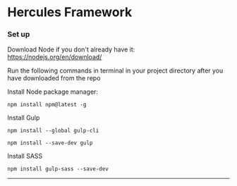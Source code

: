 # Hercules Framework

### Set up

Download Node if you don't already have it:
https://nodejs.org/en/download/


Run the following commands in terminal in your project directory after you have downloaded from the repo

Install Node package manager:

`npm install npm@latest -g`

Install Gulp

`npm install --global gulp-cli`

`npm install --save-dev gulp`

Install SASS

`npm install gulp-sass --save-dev`

---





